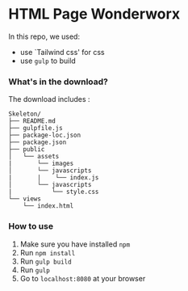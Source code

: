 # HTML Page Wonderworx

In this repo, we used:
* use `Tailwind css' for css
* use `gulp` to build

### What's in the download?
The download includes :
```
Skeleton/
├── README.md
├── gulpfile.js
├── package-loc.json
├── package.json
├── public
│   └── assets
|       └── images
│       └── javascripts
|       |    └── index.js
│       └── javascripts
|           └── style.css
└── views
    └── index.html
```

### How to use
1. Make sure you have installed `npm`
2. Run `npm install`
3. Run `gulp build`
4. Run `gulp`
5. Go to `localhost:8080` at your browser
